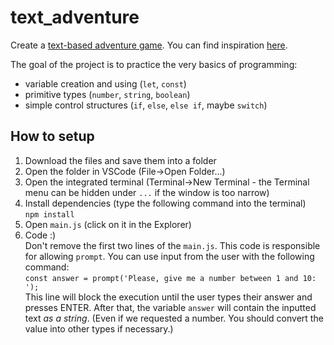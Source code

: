# text_adventure

Create a [text-based adventure game](https://en.wikipedia.org/wiki/Text-based_game#Text_adventure). You can find inspiration [here](https://textadventures.co.uk/).

The goal of the project is to practice the very basics of programming:
- variable creation and using (`let`, `const`)
- primitive types (`number`, `string`, `boolean`)
- simple control structures (`if`, `else`, `else if`, maybe `switch`)

## How to setup

1. Download the files and save them into a folder
2. Open the folder in VSCode (File->Open Folder...)
3. Open the integrated terminal (Terminal->New Terminal - the Terminal menu can be hidden under `...` if the window is too narrow)
4. Install dependencies (type the following command into the terminal)  
   `npm install`
5. Open `main.js` (click on it in the Explorer)
6. Code :)  
   Don't remove the first two lines of the `main.js`. This code is responsible for allowing `prompt`. You can use input from the user with the following command:  
   `const answer = prompt('Please, give me a number between 1 and 10: ');`  
   This line will block the execution until the user types their answer and presses ENTER. After that, the variable `answer` will contain the inputted text _as a string_. (Even if we requested a number. You should convert the value into other types if necessary.)
